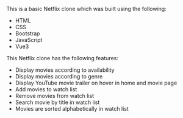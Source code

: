 
This is a basic Netflix clone which was built using the following:

- HTML
- CSS 
- Bootstrap
- JavaScript
- Vue3

This Netflix clone has the following features: 

- Display movies according to availability
- Display movies according to genre
- Display YouTube movie trailer on hover in home and movie page
- Add movies to watch list
- Remove movies from watch list
- Search movie by title in watch list
- Movies are sorted alphabetically in watch list


 
